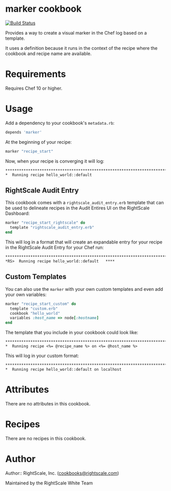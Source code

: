 # marker cookbook

[![Build Status](https://travis-ci.org/rightscale-cookbooks/marker.png?branch=master)](https://travis-ci.org/rightscale-cookbooks/marker)

Provides a way to create a visual marker in the Chef log based on a template.

It uses a definition because it runs in the context of the recipe where the
cookbook and recipe name are available.

# Requirements

Requires Chef 10 or higher.

# Usage

Add a dependency to your cookbook's `metadata.rb`:

```ruby
depends 'marker'
```

At the beginning of your recipe:

```ruby
marker "recipe_start"
```

Now, when your recipe is converging it will log:

```
********************************************************************************
*  Running recipe hello_world::default
```

## RightScale Audit Entry

This cookbook comes with a `rightscale_audit_entry.erb` template that can be
used to delineate recipes in the Audit Entires UI on the RightScale Dashboard:

```ruby
marker "recipe_start_rightscale" do
  template "rightscale_audit_entry.erb"
end
```

This will log in a format that will create an expandable entry for your recipe
in the RightScale Audit Entry for your Chef run:

```
********************************************************************************
*RS>  Running recipe hello_world::default   ****
```

## Custom Templates

You can also use the `marker` with your own custom templates and even add your own variables:

```ruby
marker "recipe_start_custom" do
  template "custom.erb"
  cookbook "hello_world"
  variables :host_name => node[:hostname]
end
```

The template that you include in your cookbook could look like:

```erb
********************************************************************************
*  Running recipe <%= @recipe_name %> on <%= @host_name %>
```

This will log in your custom format:

```
********************************************************************************
*  Running recipe hello_world::default on localhost
```

# Attributes

There are no attributes in this cookbook.

# Recipes

There are no recipes in this cookbook.

# Author

Author:: RightScale, Inc. (<cookbooks@rightscale.com>)

Maintained by the RightScale White Team
